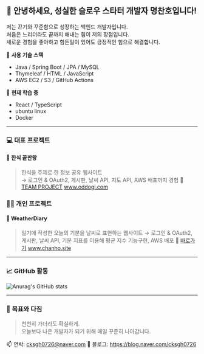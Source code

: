 ## 👋 안녕하세요, 성실한 슬로우 스타터 개발자 명찬호입니다!

저는 끈기와 꾸준함으로 성장하는 백엔드 개발자입니다.  
처음은 느리더라도 끝까지 해내는 힘이 저의 장점입니다.  
새로운 경험을 좋아하고 함든일이 있어도 긍정적인 힘으로 해결합니다.

📌 **사용 기술 스택**  
- Java / Spring Boot / JPA / MySQL  
- Thymeleaf / HTML / JavaScript  
- AWS EC2 / S3 / GitHub Actions

🧐 **현재 학습 중**  
- React / TypeScript
- ubuntu linux
- Docker

---

### 💻 대표 프로젝트
#### 🥘 한식 끝판왕
> 한식을 주제로 한 정보 공유 웹사이트  
→ 로그인 & OAuth2, 게시판, 날씨 API, 지도 API, AWS 배포까지 경험
> 🔗 [TEAM PROJECT](https://github.com/ppoonqing/ONEEND_TEAMPROJECT)
> www.oddogi.com

### 👨‍💻 개인 프로젝트
#### 📔 WeatherDiary
> 일기에 작성한 오늘의 기분을 날씨로 표현하는 웹사이트
→ 로그인 & OAuth2, 게시판, 날씨 API, 기분 지표를 이용해 평균 지수 기능구현,  AWS 배포
> 🔗 [바로가기](https://github.com/ppoonqing/Diary)
> www.chanho.site

---

### 📈 GitHub 활동
![Anurag's GitHub stats](https://github-readme-stats.vercel.app/api?username=ppoonqing&show_icons=true&theme=tokyonight)

---

### 🧭 목표와 다짐
> 천천히 가더라도 확실하게.  
> 오늘보다 나은 개발자가 되기 위해 매일 꾸준히 나아갑니다.

📫 연락: cksgh0726@naver.com
📝 블로그: https://blog.naver.com/cksgh0726
